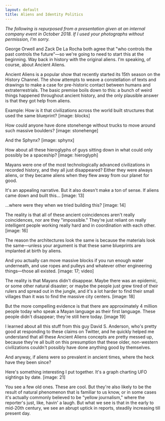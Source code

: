 ```yaml
---
layout: default
title: Aliens and Identity Politics
---
```


*The following is repurposed from a presentation given at an internal company event in October 2018. If I used your photographs without permission, I'm sorry.*

George Orwell and Zack De La Rocha both agree that "who controls the past controls the future"—so we're going to need to start this at the beginning. Way back in history with the original aliens. I'm speaking, of course, about Ancient Aliens.

Ancient Aliens is a popular show that recently started its 15th season on the History Channel. The show attempts to weave a constellation of texts and drawings to make a case for pre-historic contact between humans and extraterrestrials. The basic premise boils down to this: a bunch of weird things happened throughout ancient history, and the only plausible answer is that they got help from aliens.

Example: How is it that civilizations across the world built structures that used the same blueprint?
[image: blocks]

How could anyone have done stonehenge without trucks to move around such massive boulders?
[image: stonehenge]

And the Sphynx?
[image: sphynx]

How about all these hieroglyphs of guys sitting down in what could only possibly be a spaceship?
[image: hieroglyph]

Mayans were one of the most technologically advanced civilizations in recorded history, and they all just disappeared? Either they were always aliens, or they became aliens when they flew away from our planet for good. 

It's an appealing narrative. But it also doesn't make a ton of sense. If aliens came down and built this...
[image: 13]

...where were they when we tried building this?
[image: 14]

The reality is that all of these ancient coincidences aren't really coincidences, nor are they "impossible." They're just reliant on really intelligent people working really hard and in coordination with each other.
[image: 16]

The reason the architectures look the same is because the materials look the same—unless your argument is that these same blueprints are implanted at birth by aliens.

And you actually can move massive blocks if you run enough water underneath, and use ropes and pulleys and whatever other engineering things—those all existed.
[image: 17; video]

The reality is that Mayans didn't disappear. Maybe there was an epidemic, or some other natural disaster; or maybe the people just grew tired of their rulers and spread out in the jungle, and it's a lot harder to find their small villages than it was to find the massive city centers.
[image: 18]

But the more compelling evidence is that there are approximately 4 million people today who speak a Mayan language as their first language. These people didn't disappear; they're still here today.
[image 19]

I learned about all this stuff from this guy David S. Anderson, who's pretty good at responding to these claims on Twitter, and he quickly helped me understand that all these Ancient Aliens concepts are pretty messed up, because they're all built on this presumption that these older, non-western civilizations couldn't possibly have done anything good by themselves.

And anyway, if aliens were so prevalent in ancient times, where the heck have they been since?

Here's something interesting I put together. It's a graph charting UFO sightings by date.
[image: 21]

You see a few old ones. These are cool. But they're also likely to be the result of natural phenomenon that is familiar to us know, or in some cases it's actually commonly believed to be "yellow journalism," where the reporter's just, like, havin' a laugh. But what we see is that in the early to mid-20th century, we see an abrupt uptick in reports, steadily increasing till present day.